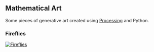 ## Mathematical Art

Some pieces of generative art created using [Processing](https://processing.org/) and Python.


### Fireflies

[![Fireflies](http://img.youtube.com/vi/yhHHMzm3KcU/0.jpg?t)](http://www.youtube.com/watch?v=yhHHMzm3KcUE "Fireflies")
